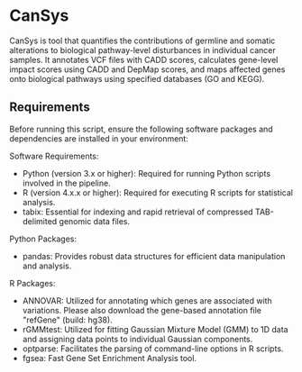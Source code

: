 # CanSys
CanSys is tool that quantifies the contributions of germline and somatic alterations to biological pathway-level disturbances in individual cancer samples. It annotates VCF files with CADD scores, calculates gene-level impact scores using CADD and DepMap scores, and maps affected genes onto biological pathways using specified databases (GO and KEGG).

## Requirements
Before running this script, ensure the following software packages and dependencies are installed in your environment:

Software Requirements:
 - Python (version 3.x or higher): Required for running Python scripts involved in the pipeline.
 - R (version 4.x.x or higher): Required for executing R scripts for statistical analysis.
 - tabix: Essential for indexing and rapid retrieval of compressed TAB-delimited genomic data files.

Python Packages:
- pandas: Provides robust data structures for efficient data manipulation and analysis.

R Packages:
- ANNOVAR: Utilized for annotating which genes are associated with variations. Please also download the gene-based annotation file "refGene" (build: hg38).
- rGMMtest: Utilized for fitting Gaussian Mixture Model (GMM) to 1D data and assigning data points to individual Gaussian components.
- optparse: Facilitates the parsing of command-line options in R scripts.
- fgsea: Fast Gene Set Enrichment Analysis tool.


